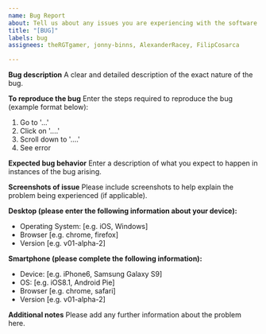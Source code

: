```yaml
---
name: Bug Report
about: Tell us about any issues you are experiencing with the software
title: "[BUG]"
labels: bug
assignees: theRGTgamer, jonny-binns, AlexanderRacey, FilipCosarca

---
```


**Bug description**
A clear and detailed description of the exact nature of the bug.

**To reproduce the bug**
Enter the steps required to reproduce the bug (example format below):
1. Go to '...'
2. Click on '....'
3. Scroll down to '....'
4. See error

**Expected bug behavior**
Enter a description of what you expect to happen in instances of the bug arising.

**Screenshots of issue**
Please include screenshots to help explain the problem being experienced (if applicable).

**Desktop (please enter the following information about your device):**
 - Operating System: [e.g. iOS, Windows]
 - Browser [e.g. chrome, firefox]
 - Version [e.g. v01-alpha-2]

**Smartphone (please complete the following information):**
 - Device: [e.g. iPhone6, Samsung Galaxy S9]
 - OS: [e.g. iOS8.1, Android Pie]
 - Browser [e.g. chrome, safari]
 - Version [e.g. v01-alpha-2]

**Additional notes**
Please add any further information about the problem here.
